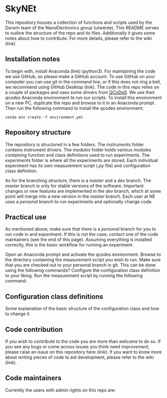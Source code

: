 # SkyNEt

This repository houses a collection of functions and scripts used by the Darwin team of the NanoElectronics group (utwente). This README serves to outline the structure of the repo and its files. Additionally it gives some notes about how to contribute. For more details, please refer to the wiki (link)

## Installation notes

To begin with, install Anaconda (link) (python3). For maintaining the code we use GitHub, so please make a GitHub account. To use GitHub on your computer you can use git in the command line, or if this does not ring a bell, we recommend using GitHub Desktop (link).
The code in this repo relies on a couple of packages and uses some drivers from [QCoDeS](https://github.com/QCoDeS/Qcodes). We use their *qcodes* Anaconda environment to run our scripts. To install this environment on a new PC, duplicate the repo and browse to it in an Anaconda prompt. Then run the following command to install the qcodes environment:

```
conda env create -f environment.yml
```

## Repository structure

The repository is structured in a few folders. The *instruments* folder contains instrument drivers. The *modules* folder holds various modules containing function and class definitions used to run experiments. The *experiments* folder is where all the experiments are stored. Each individual experiment has its own measurement script (*.py* file) and configuration class definition.

As for the branching structure, there is a *master* and a *dev* branch. The *master* branch is only for stable versions of the software. Important changes or new features are implemented in the *dev* branch, which at some point will merge into a new version in the *master* branch. Each user at NE uses a *personal* branch to run experiments and optionally change code.

## Practical use

As mentioned above, make sure that there is a *personal* branch for you to run code in and experiment. If this is not the case, contact one of the code maintainers (see the end of this page). Assuming everything is installed correctly, this is the basic workflow for running an experiment.

Open an Anaconda prompt and activate the qcodes environment.
Browse to the directory containing the measurement script you wish to run.
Make sure that you are checked out to your personal branch in git. This can be done using the following commands?
Configure the configuration class definition to your liking.
Run the measurement script by running the following command:

## Configuration class definitions

Some explanation of the basic structure of the configuration class and how to change it.

## Code contribution

If you wish to contribute to the code you are more than welcome to do so. If you see any bugs or come across issues you think need improvement, please raise an issue on this repository here (link). If you want to know more about writing pieces of code to aid development, please refer to the wiki (link).

## Code maintainers
Currently the users with admin rights on this repo are:
